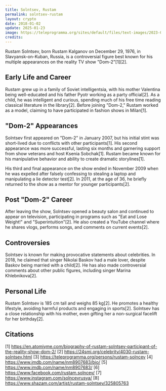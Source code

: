 ```yaml
---
title: Solntsev, Rustam
permalink: solntsev-rustam
layout: crypto
date: 2018-01-02
update: 2025-01-23
image: https://teleprogramma.org/sites/default/files/text-images/2023-01/glavnaya_1672852038_1672853708.png
credits:
---
```


Rustam Solntsev, born Rustam Kalganov on December 29, 1976, in Slavyansk-on-Kuban, Russia, is a controversial figure best known for his multiple appearances on the reality TV show "Dom-2"[1][2].

## Early Life and Career

Rustam grew up in a family of Soviet intelligentsia, with his mother Valentina being well-educated and his father Pyotr working as a party official[2]. As a child, he was intelligent and curious, spending much of his free time reading classical literature in the library[2]. Before joining "Dom-2," Rustam worked as a model, claiming to have participated in fashion shows in Milan[1].

## "Dom-2" Appearances

Solntsev first appeared on "Dom-2" in January 2007, but his initial stint was short-lived due to conflicts with other participants[1]. His second appearance was more successful, lasting six months and garnering support from show veterans and host Ksenia Sobchak[1]. Rustam became known for his manipulative behavior and ability to create dramatic storylines[1].

His third and final appearance on the show ended in November 2009 when he was expelled after falsely confessing to stealing a laptop and manipulating a lie detector test[2]. In 2011, at the age of 36, he briefly returned to the show as a mentor for younger participants[2].

## Post "Dom-2" Career

After leaving the show, Solntsev opened a beauty salon and continued to appear on television, participating in programs such as "Eat and Lose Weight!" and "Superintuition"[2]. He also created a YouTube channel where he shares vlogs, performs songs, and comments on current events[2].

## Controversies

Solntsev is known for making provocative statements about celebrities. In 2018, he claimed that singer Nikolai Baskov had a male lover, despite Baskov being married with a child[2]. He has also made controversial comments about other public figures, including singer Marina Khlebnikova[2].

## Personal Life

Rustam Solntsev is 185 cm tall and weighs 85 kg[2]. He promotes a healthy lifestyle, avoiding harmful products and engaging in sports[2]. Solntsev has a close relationship with his mother, even gifting her a non-surgical facelift for her birthday[2].

## Citations

[1] https://en.atomiyme.com/biography-of-rustam-solntsev-participant-of-the-reality-show-dom-2/
[2] https://24smi.org/celebrity/4030-rustam-solntsev.html
[3] https://teleprogramma.org/persons/rustam-solncev
[4] https://www.imdb.com/name/nm8907683/bio/
[5] https://www.imdb.com/name/nm8907683/
[6] https://www.facebook.com/rustam.solncev/
[7] https://www.instagram.com/solncevrusya/
[8] https://www.shazam.com/artist/rustam-solntsev/325805763
